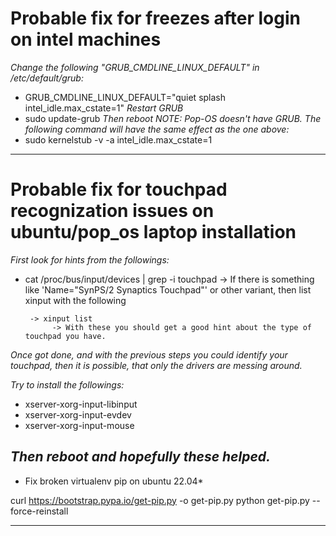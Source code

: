 # Probable fix for freezes after login on intel machines

*Change the following "GRUB_CMDLINE_LINUX_DEFAULT" in /etc/default/grub:*
- GRUB_CMDLINE_LINUX_DEFAULT="quiet splash intel_idle.max_cstate=1"
*Restart GRUB*
- sudo update-grub
*Then reboot*
*NOTE: Pop-OS doesn't have GRUB. The following command will have the same effect as the one above:*
- sudo kernelstub -v -a intel_idle.max_cstate=1
---

# Probable fix for touchpad recognization issues on ubuntu/pop_os laptop installation

*First look for hints from the followings:*
- cat /proc/bus/input/devices | grep -i touchpad
    -> If there is something like 'Name="SynPS/2 Synaptics Touchpad"' or other variant,
       then list xinput with the following

       -> xinput list
            -> With these you should get a good hint about the type of touchpad you have.

*Once got done, and with the previous steps you could identify your touchpad,*
*then it is possible, that only the drivers are messing around.*

*Try to install the followings:*
- xserver-xorg-input-libinput 
- xserver-xorg-input-evdev 
- xserver-xorg-input-mouse

*Then reboot and hopefully these helped.*
---

* Fix broken virtualenv pip on ubuntu 22.04*

curl https://bootstrap.pypa.io/get-pip.py -o get-pip.py
python get-pip.py --force-reinstall

---
